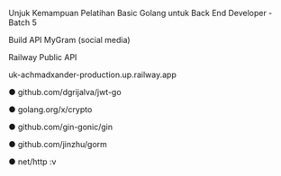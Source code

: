 Unjuk Kemampuan Pelatihan Basic Golang untuk Back End Developer - Batch 5

Build API MyGram (social media)


Railway Public API

uk-achmadxander-production.up.railway.app



● github.com/dgrijalva/jwt-go

● golang.org/x/crypto

● github.com/gin-gonic/gin

● github.com/jinzhu/gorm

● net/http :v
